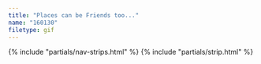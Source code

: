 ```yaml
---
title: "Places can be Friends too..."
name: "160130"
filetype: gif
---
```


{% include "partials/nav-strips.html" %}
{% include "partials/strip.html" %}